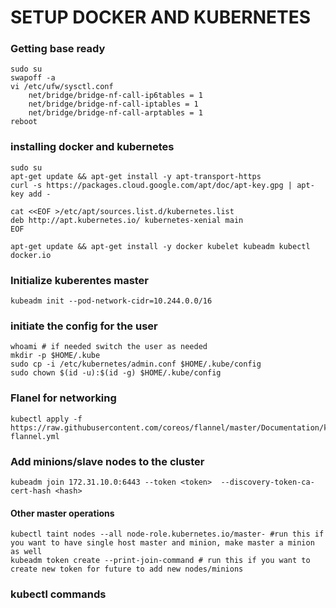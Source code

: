 # SETUP DOCKER AND KUBERNETES

### Getting base ready 
```
sudo su
swapoff -a
vi /etc/ufw/sysctl.conf
	net/bridge/bridge-nf-call-ip6tables = 1
	net/bridge/bridge-nf-call-iptables = 1
	net/bridge/bridge-nf-call-arptables = 1
reboot
```

### installing docker and kubernetes
```
sudo su
apt-get update && apt-get install -y apt-transport-https
curl -s https://packages.cloud.google.com/apt/doc/apt-key.gpg | apt-key add -

cat <<EOF >/etc/apt/sources.list.d/kubernetes.list
deb http://apt.kubernetes.io/ kubernetes-xenial main
EOF

apt-get update && apt-get install -y docker kubelet kubeadm kubectl docker.io
```

### Initialize kuberentes master
```
kubeadm init --pod-network-cidr=10.244.0.0/16
```

### initiate the config for the user
```
whoami # if needed switch the user as needed 
mkdir -p $HOME/.kube
sudo cp -i /etc/kubernetes/admin.conf $HOME/.kube/config
sudo chown $(id -u):$(id -g) $HOME/.kube/config
```

### Flanel for networking
```
kubectl apply -f https://raw.githubusercontent.com/coreos/flannel/master/Documentation/kube-flannel.yml
```


### Add minions/slave nodes to the cluster
```
kubeadm join 172.31.10.0:6443 --token <token>  --discovery-token-ca-cert-hash <hash>
```

#### Other master operations
```
kubectl taint nodes --all node-role.kubernetes.io/master- #run this if you want to have single host master and minion, make master a minion as well
kubeadm token create --print-join-command # run this if you want to create new token for future to add new nodes/minions
```

### kubectl commands

